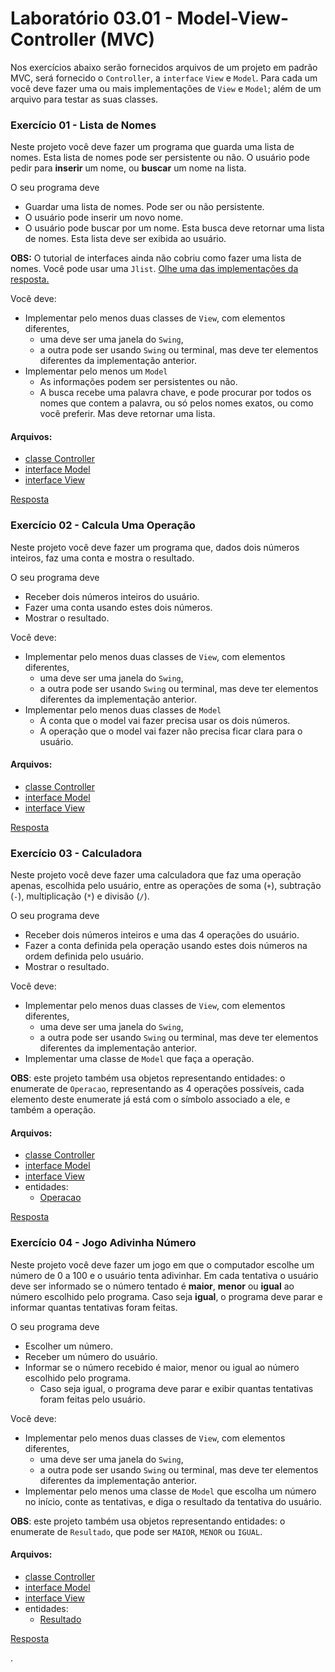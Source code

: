 # Laboratório 03.01 - Model-View-Controller (MVC)


Nos exercícios abaixo serão fornecidos arquivos de um projeto em padrão MVC, será fornecido o `Controller`, a `interface` `View` e `Model`. Para cada um você deve fazer uma ou mais implementações de `View` e `Model`; além de um arquivo para testar as suas classes.

### Exercício 01 - Lista de Nomes

Neste projeto você deve fazer um programa que guarda uma lista de nomes. Esta lista de nomes pode ser persistente ou não. O usuário pode pedir para **inserir** um nome, ou **buscar** um nome na lista.

O seu programa deve
- Guardar uma lista de nomes. Pode ser ou não persistente.
- O usuário pode inserir um novo nome.
- O usuário pode buscar por um nome. Esta busca deve retornar uma lista de nomes. Esta lista deve ser exibida ao usuário.

**OBS:** O tutorial de interfaces ainda não cobriu como fazer uma lista de nomes. Você pode usar uma `Jlist`. [Olhe uma das implementações da resposta.](https://github.com/viniciusdenovaes/Unip222ALPOO/blob/master/Lab03.01.01_lista_nomes/src/view/implementation/jframe/Janela.java)

Você deve:
- Implementar pelo menos duas classes de `View`, com elementos diferentes,
   - uma deve ser uma janela do `Swing`,
   - a outra pode ser usando `Swing` ou terminal, mas deve ter elementos diferentes da implementação anterior.
- Implementar pelo menos um `Model`
   - As informações podem ser persistentes ou não.
   - A busca recebe uma palavra chave, e pode procurar por todos os nomes que contem a palavra, ou só pelos nomes exatos, ou como você preferir. Mas deve retornar uma lista.

#### Arquivos:
- [classe Controller](https://raw.githubusercontent.com/viniciusdenovaes/Unip222ALPOO/master/Lab03.01.01_lista_nomes/src/controller/Controller.java)
- [interface Model](https://raw.githubusercontent.com/viniciusdenovaes/Unip222ALPOO/master/Lab03.01.01_lista_nomes/src/model/Model.java)
- [interface View](https://raw.githubusercontent.com/viniciusdenovaes/Unip222ALPOO/master/Lab03.01.01_lista_nomes/src/view/View.java)


[Resposta](https://github.com/viniciusdenovaes/Unip222ALPOO/tree/master/Lab03.01.01_lista_nomes/src/)





### Exercício 02 - Calcula Uma Operação

Neste projeto você deve fazer um programa que, dados dois números inteiros, faz uma conta e mostra o resultado.

O seu programa deve
- Receber dois números inteiros do usuário.
- Fazer uma conta usando estes dois números.
- Mostrar o resultado.

Você deve:
- Implementar pelo menos duas classes de `View`, com elementos diferentes,
   - uma deve ser uma janela do `Swing`,
   - a outra pode ser usando `Swing` ou terminal, mas deve ter elementos diferentes da implementação anterior.
- Implementar pelo menos duas classes de `Model`
   - A conta que o model vai fazer precisa usar os  dois números.
   - A operação que o model vai fazer não precisa ficar clara para o usuário.

#### Arquivos:
- [classe Controller](https://raw.githubusercontent.com/viniciusdenovaes/Unip222ALPOO/master/Lab03.01.02_calcular/src/controller/Controller.java)
- [interface Model](https://raw.githubusercontent.com/viniciusdenovaes/Unip222ALPOO/master/Lab03.01.02_calcular/src/model/Model.java)
- [interface View](https://raw.githubusercontent.com/viniciusdenovaes/Unip222ALPOO/master/Lab03.01.02_calcular/src/view/View.java)


[Resposta](https://github.com/viniciusdenovaes/Unip222ALPOO/tree/master/Lab03.01.02_calcular/src/)











### Exercício 03 - Calculadora

Neste projeto você deve fazer uma calculadora que faz uma operação apenas, escolhida pelo usuário, entre as operações de soma (`+`), subtração (`-`), multiplicação (`*`) e divisão (`/`).

O seu programa deve
- Receber dois números inteiros e uma das 4 operações do usuário.
- Fazer a conta definida pela operação usando estes dois números na ordem definida pelo usuário.
- Mostrar o resultado.

Você deve:
- Implementar pelo menos duas classes de `View`, com elementos diferentes,
   - uma deve ser uma janela do `Swing`,
   - a outra pode ser usando `Swing` ou terminal, mas deve ter elementos diferentes da implementação anterior.
- Implementar uma classe de `Model` que faça a operação.

**OBS**: este projeto também usa objetos representando entidades: o enumerate de `Operacao`, representando as 4 operações possíveis, cada elemento deste enumerate já está com o símbolo associado a ele, e também a operação.

#### Arquivos:
- [classe Controller](https://raw.githubusercontent.com/viniciusdenovaes/Unip222ALPOO/master/Lab03.01.03_calculadora/src/controller/Controller.java)
- [interface Model](https://raw.githubusercontent.com/viniciusdenovaes/Unip222ALPOO/master/Lab03.01.03_calculadora/src/model/Model.java)
- [interface View](https://raw.githubusercontent.com/viniciusdenovaes/Unip222ALPOO/master/Lab03.01.03_calculadora/src/view/View.java)
- entidades:
   - [Operacao](https://raw.githubusercontent.com/viniciusdenovaes/Unip222ALPOO/master/Lab03.01.03_calculadora/src/entities/Operacao.java)


[Resposta](https://github.com/viniciusdenovaes/Unip222ALPOO/tree/master/Lab03.01.03_calculadora/src/)







### Exercício 04 - Jogo Adivinha Número

Neste projeto você deve fazer um jogo em que o computador escolhe um número de 0 a 100 e o usuário tenta adivinhar. Em cada tentativa o usuário deve ser informado se o número tentado é **maior**, **menor** ou **igual** ao número escolhido pelo programa. Caso seja **igual**, o programa deve parar e informar quantas tentativas foram feitas.

O seu programa deve
- Escolher um número.
- Receber um número do usuário.
- Informar se o número recebido é maior, menor ou igual ao número escolhido pelo programa.
   - Caso seja igual, o programa deve parar e exibir quantas tentativas foram feitas pelo usuário.

Você deve:
- Implementar pelo menos duas classes de `View`, com elementos diferentes,
   - uma deve ser uma janela do `Swing`,
   - a outra pode ser usando `Swing` ou terminal, mas deve ter elementos diferentes da implementação anterior.
- Implementar pelo menos uma classe de `Model` que escolha um número no início, conte as tentativas, e diga o resultado da tentativa do usuário.

**OBS**: este projeto também usa objetos representando entidades: o enumerate de `Resultado`, que pode ser `MAIOR`, `MENOR` ou `IGUAL`.

#### Arquivos:
- [classe Controller](https://raw.githubusercontent.com/viniciusdenovaes/Unip222ALPOO/master/Lab03.01.04_jogo_adivinha/src/controller/Controller.java)
- [interface Model](https://raw.githubusercontent.com/viniciusdenovaes/Unip222ALPOO/master/Lab03.01.04_jogo_adivinha/src/model/Model.java)
- [interface View](https://raw.githubusercontent.com/viniciusdenovaes/Unip222ALPOO/master/Lab03.01.04_jogo_adivinha/src/view/View.java)
- entidades:
   - [Resultado](https://raw.githubusercontent.com/viniciusdenovaes/Unip222ALPOO/master/Lab03.01.04_jogo_adivinha/src/entities/Resultado.java)


[Resposta](https://github.com/viniciusdenovaes/Unip222ALPOO/tree/master/Lab03.01.04_jogo_adivinha/src/)











.
